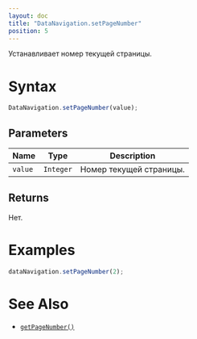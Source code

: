 ```yaml
---
layout: doc
title: "DataNavigation.setPageNumber"
position: 5
---
```


Устанавливает номер текущей страницы.

# Syntax

```js
DataNavigation.setPageNumber(value);
```

## Parameters

Name|Type|Description
----|----------|---------
`value`|`Integer`|Номер текущей страницы.

## Returns

Нет.

# Examples

```js
dataNavigation.setPageNumber(2);
```

# See Also

* [`getPageNumber()`](../DataNavigation.getPageNumber/)
